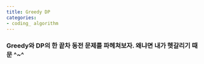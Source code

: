 ```yaml
---
title: Greedy DP
categories:
- coding_ algorithm
---
```


### Greedy와 DP의 한 끝차 동전 문제를 파헤쳐보자. 왜냐면 내가 헷갈리기 때문 ^~^